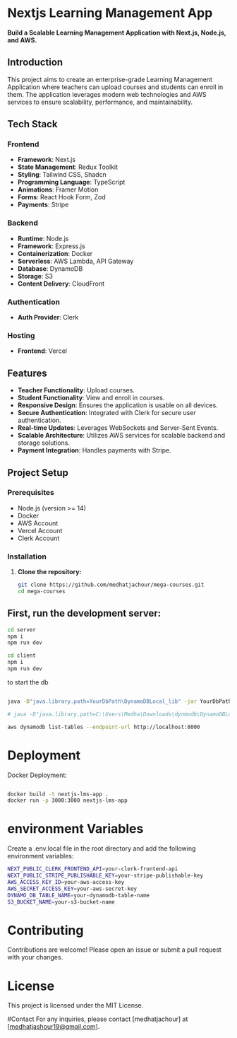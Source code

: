 # Nextjs Learning Management App

**Build a Scalable Learning Management Application with Next.js, Node.js, and AWS.**

## Introduction
This project aims to create an enterprise-grade Learning Management Application where teachers can upload courses and students can enroll in them. The application leverages modern web technologies and AWS services to ensure scalability, performance, and maintainability.

## Tech Stack

### Frontend
- **Framework**: Next.js
- **State Management**: Redux Toolkit
- **Styling**: Tailwind CSS, Shadcn
- **Programming Language**: TypeScript
- **Animations**: Framer Motion
- **Forms**: React Hook Form, Zod
- **Payments**: Stripe

### Backend
- **Runtime**: Node.js
- **Framework**: Express.js
- **Containerization**: Docker
- **Serverless**: AWS Lambda, API Gateway
- **Database**: DynamoDB
- **Storage**: S3
- **Content Delivery**: CloudFront

### Authentication
- **Auth Provider**: Clerk

### Hosting
- **Frontend**: Vercel

## Features
- **Teacher Functionality**: Upload courses.
- **Student Functionality**: View and enroll in courses.
- **Responsive Design**: Ensures the application is usable on all devices.
- **Secure Authentication**: Integrated with Clerk for secure user authentication.
- **Real-time Updates**: Leverages WebSockets and Server-Sent Events.
- **Scalable Architecture**: Utilizes AWS services for scalable backend and storage solutions.
- **Payment Integration**: Handles payments with Stripe.

## Project Setup

### Prerequisites
- Node.js (version >= 14)
- Docker
- AWS Account
- Vercel Account
- Clerk Account

### Installation
1. **Clone the repository:**
   ```bash
   git clone https://github.com/medhatjachour/mega-courses.git
   cd mega-courses

First, run the development server:
---
```bash
cd server
npm i
npm run dev

cd client
npm i
npm run dev

```
to start the db 
```bash

java -D"java.library.path=YourDbPath\DynamoDBLocal_lib" -jar YourDbPath\DynamoDBLocal.jar -sharedDb

# java -D"java.library.path=C:\Users\Medha\Downloads\dynmodb\DynamoDBLocal_lib" -jar C:\Users\Medha\Downloads\dynmodb\DynamoDBLocal.jar -sharedDb

aws dynamodb list-tables --endpoint-url http://localhost:8000

```
# Deployment
Docker Deployment:

```bash

docker build -t nextjs-lms-app .
docker run -p 3000:3000 nextjs-lms-app
```
# environment Variables
Create a .env.local file in the root directory and add the following environment variables:
```bash
NEXT_PUBLIC_CLERK_FRONTEND_API=your-clerk-frontend-api
NEXT_PUBLIC_STRIPE_PUBLISHABLE_KEY=your-stripe-publishable-key
AWS_ACCESS_KEY_ID=your-aws-access-key
AWS_SECRET_ACCESS_KEY=your-aws-secret-key
DYNAMO_DB_TABLE_NAME=your-dynamodb-table-name
S3_BUCKET_NAME=your-s3-bucket-name

```

# Contributing
Contributions are welcome! Please open an issue or submit a pull request with your changes.

 # License
This project is licensed under the MIT License.

#Contact
For any inquiries, please contact [medhatjachour] at [medhatjashour19@gmail.com].